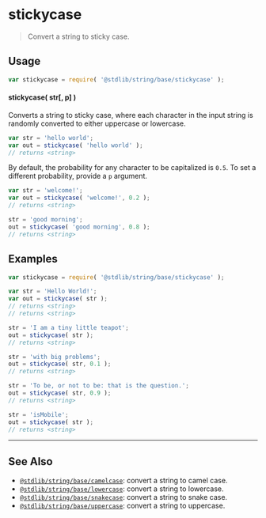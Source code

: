 <!--

@license Apache-2.0

Copyright (c) 2024 The Stdlib Authors.

Licensed under the Apache License, Version 2.0 (the "License");
you may not use this file except in compliance with the License.
You may obtain a copy of the License at

   http://www.apache.org/licenses/LICENSE-2.0

Unless required by applicable law or agreed to in writing, software
distributed under the License is distributed on an "AS IS" BASIS,
WITHOUT WARRANTIES OR CONDITIONS OF ANY KIND, either express or implied.
See the License for the specific language governing permissions and
limitations under the License.

-->

# stickycase

> Convert a string to sticky case.

<!-- Package usage documentation. -->

<section class="usage">

## Usage

```javascript
var stickycase = require( '@stdlib/string/base/stickycase' );
```

#### stickycase( str\[, p] )

Converts a string to sticky case, where each character in the input string is randomly converted to either uppercase or lowercase.

```javascript
var str = 'hello world';
var out = stickycase( 'hello world' );
// returns <string>
```

By default, the probability for any character to be capitalized is `0.5`. To set a different probability, provide a `p` argument.

```javascript
var str = 'welcome!';
var out = stickycase( 'welcome!', 0.2 );
// returns <string>

str = 'good morning';
out = stickycase( 'good morning', 0.8 );
// returns <string>
```

</section>

<!-- /.usage -->

<!-- Package usage examples. -->

<section class="examples">

## Examples

```javascript
var stickycase = require( '@stdlib/string/base/stickycase' );

var str = 'Hello World!';
var out = stickycase( str );
// returns <string>
// returns <string>

str = 'I am a tiny little teapot';
out = stickycase( str );
// returns <string>

str = 'with big problems';
out = stickycase( str, 0.1 );
// returns <string>

str = 'To be, or not to be: that is the question.';
out = stickycase( str, 0.9 );
// returns <string>

str = 'isMobile';
out = stickycase( str );
// returns <string>
```

</section>

<!-- /.examples -->

<!-- Section for related `stdlib` packages. Do not manually edit this section, as it is automatically populated. -->

<section class="related">

* * *

## See Also

-   <span class="package-name">[`@stdlib/string/base/camelcase`][@stdlib/string/base/camelcase]</span><span class="delimiter">: </span><span class="description">convert a string to camel case.</span>
-   <span class="package-name">[`@stdlib/string/base/lowercase`][@stdlib/string/base/lowercase]</span><span class="delimiter">: </span><span class="description">convert a string to lowercase.</span>
-   <span class="package-name">[`@stdlib/string/base/snakecase`][@stdlib/string/base/snakecase]</span><span class="delimiter">: </span><span class="description">convert a string to snake case.</span>
-   <span class="package-name">[`@stdlib/string/base/uppercase`][@stdlib/string/base/uppercase]</span><span class="delimiter">: </span><span class="description">convert a string to uppercase.</span>

</section>

<!-- /.related -->

<!-- Section for all links. Make sure to keep an empty line after the `section` element and another before the `/section` close. -->

<section class="links">

<!-- <related-links> -->

[@stdlib/string/base/camelcase]: https://github.com/stdlib-js/string/tree/main/base/camelcase

[@stdlib/string/base/lowercase]: https://github.com/stdlib-js/string/tree/main/base/lowercase

[@stdlib/string/base/snakecase]: https://github.com/stdlib-js/string/tree/main/base/snakecase

[@stdlib/string/base/uppercase]: https://github.com/stdlib-js/string/tree/main/base/uppercase

<!-- </related-links> -->

</section>

<!-- /.links -->
